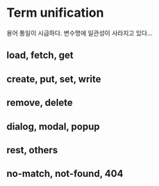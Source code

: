 # Term unification

용어 통일이 시급하다. 변수명에 일관성이 사라지고 있다...

## load, fetch, get

## create, put, set, write

## remove, delete

## dialog, modal, popup

## rest, others

## no-match, not-found, 404
